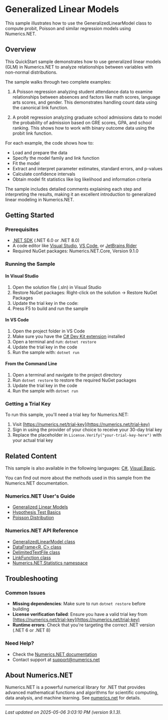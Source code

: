 # Generalized Linear Models

This sample illustrates how to use the GeneralizedLinearModel class to compute probit, Poisson and similar regression models using Numerics.NET.

## Overview

This QuickStart sample demonstrates how to use generalized linear models (GLM) in Numerics.NET to analyze 
relationships between variables with non-normal distributions.

The sample walks through two complete examples:

1. A Poisson regression analyzing student attendance data to examine relationships between absences and 
factors like math scores, language arts scores, and gender. This demonstrates handling count data using 
the canonical link function.

2. A probit regression analyzing graduate school admissions data to model the probability of admission 
based on GRE scores, GPA, and school ranking. This shows how to work with binary outcome data using 
the probit link function.

For each example, the code shows how to:
- Load and prepare the data
- Specify the model family and link function 
- Fit the model
- Extract and interpret parameter estimates, standard errors, and p-values
- Calculate confidence intervals
- Obtain model fit statistics like log likelihood and information criteria

The sample includes detailed comments explaining each step and interpreting the results, making it an
excellent introduction to generalized linear modeling in Numerics.NET.


## Getting Started

### Prerequisites

- [.NET SDK](https://dotnet.microsoft.com/download) (.NET 6.0 or .NET 8.0)
- A code editor like [Visual Studio](https://visualstudio.microsoft.com/), [VS Code](https://code.visualstudio.com/), or [JetBrains Rider](https://www.jetbrains.com/rider/)
- Required NuGet packages: Numerics.NET.Core, Version 9.1.0

### Running the Sample

#### In Visual Studio
1. Open the solution file (.sln) in Visual Studio
2. Restore NuGet packages: Right-click on the solution → Restore NuGet Packages
3. Update the trial key in the code:
4. Press F5 to build and run the sample

#### In VS Code

1. Open the project folder in VS Code
2. Make sure you have the [C# Dev Kit extension](https://marketplace.visualstudio.com/items?itemName=ms-dotnettools.csdevkit) installed
3. Open a terminal and run: `dotnet restore`
4. Update the trial key in the code 
5. Run the sample with: `dotnet run`

#### From the Command Line

1. Open a terminal and navigate to the project directory
2. Run `dotnet restore` to restore the required NuGet packages
3. Update the trial key in the code
4. Run the sample with `dotnet run`

### Getting a Trial Key

To run this sample, you'll need a trial key for Numerics.NET:

1. Visit [https://numerics.net/trial-key](https://numerics.net/trial-key)
2. Sign in using the provider of your choice to receive your 30-day trial key
3. Replace the placeholder in `License.Verify("your-trial-key-here")` with your actual trial key

## Related Content

This sample is also available in the following languages: 
[C#](https://github.com/NumericsDotNet/quickstart-csharp/tree/net8.0/statistics/regression-analysis/generalized-linear-models), [Visual Basic](https://github.com/NumericsDotNet/quickstart-visualbasic/tree/net8.0/statistics/regression-analysis/generalized-linear-models).

You can find out more about the methods used in this sample from the Numerics.NET documentation.

### Numerics.NET User's Guide

- [Generalized Linear Models](https://numerics.net/documentation/latest/statistics/regression-analysis/generalized-linear-models)
- [Hypothesis Test Basics](https://numerics.net/documentation/latest/statistics/hypothesis-tests/hypothesis-test-basics)
- [Poisson Distribution](https://numerics.net/documentation/latest/statistics/discrete-distributions/poisson-distribution)

### Numerics.NET API Reference

- [GeneralizedLinearModel class](https://numerics.net/documentation/latest/reference/numerics.net.statistics.generalizedlinearmodel)
- [DataFrame&lt;R, C&gt; class](https://numerics.net/documentation/latest/reference/numerics.net.dataanalysis.dataframe-2)
- [DelimitedTextFile class](https://numerics.net/documentation/latest/reference/numerics.net.data.text.delimitedtextfile)
- [LinkFunction class](https://numerics.net/documentation/latest/reference/numerics.net.statistics.linkfunction)
- [Numerics.NET.Statistics namespace](https://numerics.net/documentation/latest/reference/numerics.net.statistics)


## Troubleshooting

### Common Issues

- **Missing dependencies**: Make sure to run `dotnet restore` before building
- **License verification failed**: Ensure you have a valid trial key from [https://numerics.net/trial-key](https://numerics.net/trial-key)
- **Runtime errors**: Check that you're targeting the correct .NET version (.NET 6 or .NET 8)

### Need Help?

- Check the [Numerics.NET documentation](https://numerics.net/documentation/)
- Contact support at [support@numerics.net](mailto:support@numerics.net?subject=GeneralizedLinearModels%20QuickStart%20Sample%20%28F%23%29)

## About Numerics.NET

Numerics.NET is a powerful numerical library for .NET that provides advanced mathematical 
functions and algorithms for scientific computing, data analysis, and machine learning.
See [numerics.net](https://numerics.net) for details.

---

_Last updated on 2025-05-06 3:03:10 PM (version 9.1.3)._
